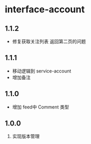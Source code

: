 # interface-account

## 1.1.2
- 修复获取关注列表 返回第二页的问题

## 1.1.1
- 移动逻辑到 service-account
- 增加备注

## 1.1.0

- 增加 feed中 Comment 类型

## 1.0.0
1. 实现版本管理